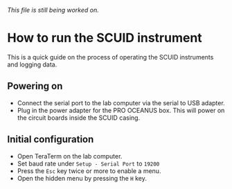 *This file is still being worked on.*

# How to run the SCUID instrument
This is a quick guide on the process of operating the SCUID instruments and logging data.
## Powering on
- Connect the serial port to the lab computer via the serial to USB adapter.
- Plug in the power adapter for the PRO OCEANUS box. This will power on the circuit boards inside the SCUID casing.

## Initial configuration
- Open TeraTerm on the lab computer.
- Set baud rate under `Setup - Serial Port` to `19200`
- Press the `Esc` key twice or more to enable a menu.
- Open the hidden menu by pressing the `H` key.

